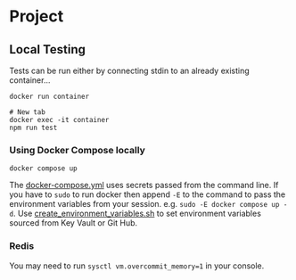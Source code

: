 # Project

## Local Testing

Tests can be run either by connecting stdin to an already existing container...

```shell
docker run container

# New tab
docker exec -it container
npm run test
```

### Using Docker Compose locally

`docker compose up`

The [docker-compose.yml](./docker-compose.yml) uses secrets passed from the command line. If you have to `sudo` to run docker then append `-E` to the command to pass the environment variables from your session. e.g. `sudo -E docker compose up -d`. Use [create_environment_variables.sh](./scripts/create_environment_variables.sh) to set environment variables sourced from Key Vault or Git Hub.

### Redis

You may need to run `sysctl vm.overcommit_memory=1` in your console.
